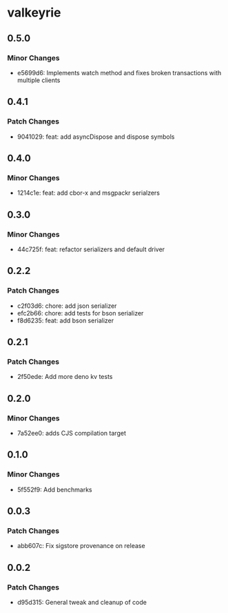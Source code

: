 # valkeyrie

## 0.5.0

### Minor Changes

- e5699d6: Implements watch method and fixes broken transactions with multiple clients

## 0.4.1

### Patch Changes

- 9041029: feat: add asyncDispose and dispose symbols

## 0.4.0

### Minor Changes

- 1214c1e: feat: add cbor-x and msgpackr serialzers

## 0.3.0

### Minor Changes

- 44c725f: feat: refactor serializers and default driver

## 0.2.2

### Patch Changes

- c2f03d6: chore: add json serializer
- efc2b66: chore: add tests for bson serializer
- f8d6235: feat: add bson serializer

## 0.2.1

### Patch Changes

- 2f50ede: Add more deno kv tests

## 0.2.0

### Minor Changes

- 7a52ee0: adds CJS compilation target

## 0.1.0

### Minor Changes

- 5f552f9: Add benchmarks

## 0.0.3

### Patch Changes

- abb607c: Fix sigstore provenance on release

## 0.0.2

### Patch Changes

- d95d315: General tweak and cleanup of code
